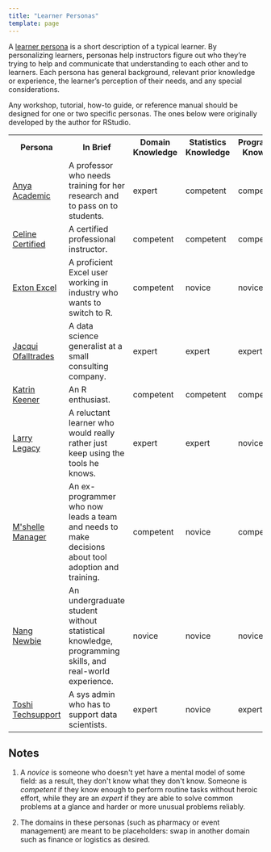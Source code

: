 ```yaml
---
title: "Learner Personas"
template: page
---
```


A [learner persona][personas] is a short description of a typical learner. By
personalizing learners, personas help instructors figure out who they’re trying
to help and communicate that understanding to each other and to learners. Each
persona has general background, relevant prior knowledge or experience, the
learner’s perception of their needs, and any special considerations.

Any workshop, tutorial, how-to guide, or reference manual should be designed for
one or two specific personas.  The ones below were originally developed by the
author for RStudio.

<table>

  <tr>
    <th>Persona</th>
    <th>In Brief</th>
    <th>Domain Knowledge</th>
    <th>Statistics Knowledge</th>
    <th>Programming Knowledge</th>
  </tr>

  <tr>
    <td><a href="./anya-academic/">Anya Academic</a></td>
    <td>A professor who needs training for her research and to pass on to students.</td>
    <td>expert</td>
    <td>competent</td>
    <td>competent</td>
  </tr>

  <tr>
    <td><a href="./celine-certified/">Celine Certified</a></td>
    <td>A certified professional instructor.</td>
    <td>competent</td>
    <td>competent</td>
    <td>competent</td>
  </tr>

  <tr>
    <td><a href="./exton-excel/">Exton Excel</a></td>
    <td>A proficient Excel user working in industry who wants to switch to R.</td>
    <td>competent</td>
    <td>novice</td>
    <td>novice</td>
  </tr>

  <tr>
    <td><a href="./jacqui-ofalltrades/">Jacqui Ofalltrades</a></td>
    <td>A data science generalist at a small consulting company.</td>
    <td>expert</td>
    <td>expert</td>
    <td>expert</td>
  </tr>

  <tr>
    <td><a href="./katrin-keener/">Katrin Keener</a></td>
    <td>An R enthusiast.</td>
    <td>competent</td>
    <td>competent</td>
    <td>competent</td>
  </tr> 

  <tr>
    <td><a href="./larry-legacy/">Larry Legacy</a></td>
    <td>A reluctant learner who would really rather just keep using the tools he knows.</td>
    <td>expert</td>
    <td>expert</td>
    <td>novice</td>
  </tr>

  <tr>
    <td><a href="./mshelle-manager/">M'shelle Manager</a></td>
    <td>An ex-programmer who now leads a team and needs to make decisions about tool adoption and training.</td>
    <td>competent</td>
    <td>novice</td>
    <td>competent</td>
  </tr> 

  <tr>
    <td><a href="./nang-newbie/">Nang Newbie</a></td>
    <td>An undergraduate student without statistical knowledge, programming skills, and real-world experience.</td>
    <td>novice</td>
    <td>novice</td>
    <td>novice</td>
  </tr> 

  <tr>
    <td><a href="./toshi-techsupport/">Toshi Techsupport</a></td>
    <td>A sys admin who has to support data scientists.</td>
    <td>expert</td>
    <td>novice</td>
    <td>expert</td>
  </tr>

</table>

## Notes

1.  A *novice* is someone who doesn't yet have a mental model of some field: as
    a result, they don't know what they don't know.  Someone is *competent* if
    they know enough to perform routine tasks without heroic effort, while they
    are an *expert* if they are able to solve common problems at a glance and
    harder or more unusual problems reliably.

2.  The domains in these personas (such as pharmacy or event management) are
    meant to be placeholders: swap in another domain such as finance or
    logistics as desired.

[personas]: http://teachtogether.tech/#s:process-personas
